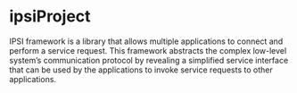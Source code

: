 # ipsiProject
IPSI framework is a library that allows multiple applications to connect and perform a service request. This framework abstracts the complex low-level system’s communication protocol by revealing a simplified service interface that can be used by the applications to invoke service requests to other applications.
